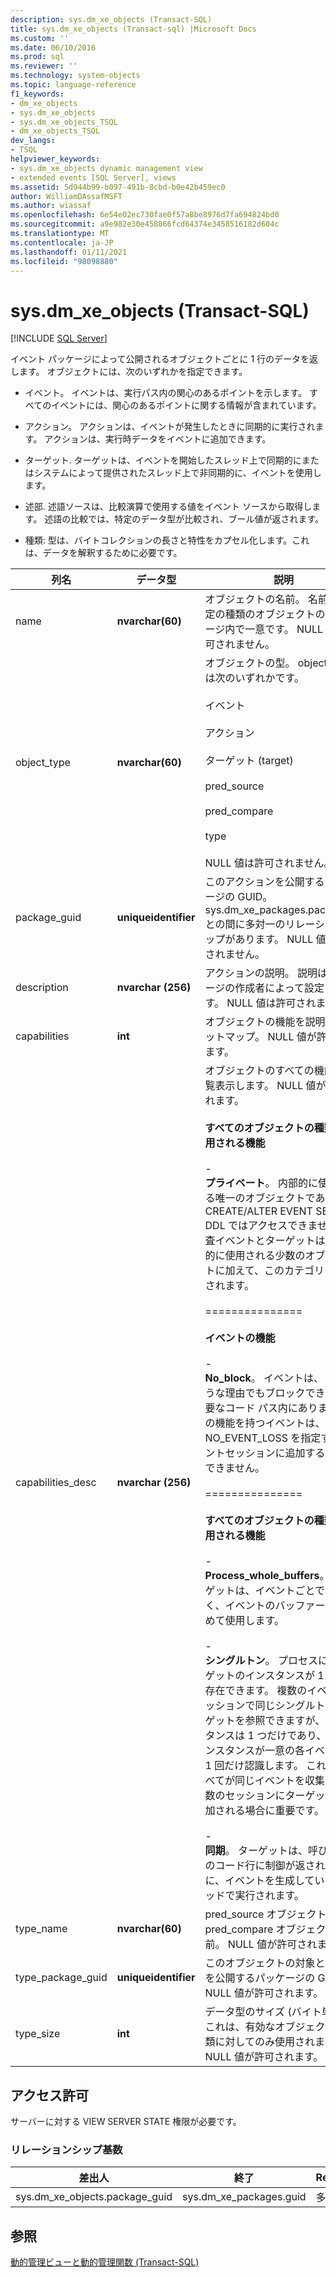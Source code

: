 ```yaml
---
description: sys.dm_xe_objects (Transact-SQL)
title: sys.dm_xe_objects (Transact-sql) |Microsoft Docs
ms.custom: ''
ms.date: 06/10/2016
ms.prod: sql
ms.reviewer: ''
ms.technology: system-objects
ms.topic: language-reference
f1_keywords:
- dm_xe_objects
- sys.dm_xe_objects
- sys.dm_xe_objects_TSQL
- dm_xe_objects_TSQL
dev_langs:
- TSQL
helpviewer_keywords:
- sys.dm_xe_objects dynamic management view
- extended events [SQL Server], views
ms.assetid: 5d944b99-b097-491b-8cbd-b0e42b459ec0
author: WilliamDAssafMSFT
ms.author: wiassaf
ms.openlocfilehash: 6e54e02ec730fae0f57a8be8976d7fa694824bd0
ms.sourcegitcommit: a9e982e30e458866fcd64374e3458516182d604c
ms.translationtype: MT
ms.contentlocale: ja-JP
ms.lasthandoff: 01/11/2021
ms.locfileid: "98098880"
---
```

# <a name="sysdm_xe_objects-transact-sql"></a>sys.dm_xe_objects (Transact-SQL)
[!INCLUDE [SQL Server](../../includes/applies-to-version/sqlserver.md)]

  イベント パッケージによって公開されるオブジェクトごとに 1 行のデータを返します。 オブジェクトには、次のいずれかを指定できます。  
  
-   イベント。 イベントは、実行パス内の関心のあるポイントを示します。 すべてのイベントには、関心のあるポイントに関する情報が含まれています。  
  
-   アクション。 アクションは、イベントが発生したときに同期的に実行されます。 アクションは、実行時データをイベントに追加できます。  
  
-   ターゲット. ターゲットは、イベントを開始したスレッド上で同期的にまたはシステムによって提供されたスレッド上で非同期的に、イベントを使用します。  
  
-   述部. 述語ソースは、比較演算で使用する値をイベント ソースから取得します。 述語の比較では、特定のデータ型が比較され、ブール値が返されます。  
  
-   種類:  型は、バイトコレクションの長さと特性をカプセル化します。これは、データを解釈するために必要です。  

 |列名|データ型|説明|  
|-----------------|---------------|-----------------|  
|name|**nvarchar(60)**|オブジェクトの名前。 名前は、特定の種類のオブジェクトのパッケージ内で一意です。 NULL 値は許可されません。|  
|object_type|**nvarchar(60)**|オブジェクトの型。 object_type は次のいずれかです。<br /><br /> イベント<br /><br /> アクション<br /><br /> ターゲット (target)<br /><br /> pred_source<br /><br /> pred_compare<br /><br /> type<br /><br /> NULL 値は許可されません。|  
|package_guid|**uniqueidentifier**|このアクションを公開するパッケージの GUID。 sys.dm_xe_packages.package_id との間に多対一のリレーションシップがあります。 NULL 値は許可されません。|  
|description|**nvarchar (256)**|アクションの説明。 説明はパッケージの作成者によって設定されます。 NULL 値は許可されません。|  
|capabilities|**int**|オブジェクトの機能を説明するビットマップ。 NULL 値が許可されます。|  
|capabilities_desc|**nvarchar (256)**|オブジェクトのすべての機能を一覧表示します。 NULL 値が許可されます。<br /><br /> **すべてのオブジェクトの種類に適用される機能**<br /><br /> -<br />                                **プライベート**。 内部的に使用できる唯一のオブジェクトであり、CREATE/ALTER EVENT SESSION DDL ではアクセスできません。 監査イベントとターゲットは、内部的に使用される少数のオブジェクトに加えて、このカテゴリに分類されます。<br /><br /> ===============<br /><br /> **イベントの機能**<br /><br /> -<br />                                **No_block**。 イベントは、どのような理由でもブロックできない重要なコード パス内にあります。 この機能を持つイベントは、NO_EVENT_LOSS を指定するイベントセッションに追加することはできません。<br /><br /> ===============<br /><br /> **すべてのオブジェクトの種類に適用される機能**<br /><br /> -<br />                                **Process_whole_buffers**。 ターゲットは、イベントごとではなく、イベントのバッファーをまとめて使用します。<br /><br /> -<br />                        **シングルトン**。 プロセスにはターゲットのインスタンスが 1 つだけ存在できます。 複数のイベント セッションで同じシングルトン ターゲットを参照できますが、インスタンスは 1 つだけであり、そのインスタンスが一意の各イベントを 1 回だけ認識します。 これは、すべてが同じイベントを収集する複数のセッションにターゲットが追加される場合に重要です。<br /><br /> -<br />                                **同期**。 ターゲットは、呼び出し元のコード行に制御が返される前に、イベントを生成しているスレッドで実行されます。|  
|type_name|**nvarchar(60)**|pred_source オブジェクトおよび pred_compare オブジェクトの名前。 NULL 値が許可されます。|  
|type_package_guid|**uniqueidentifier**|このオブジェクトの対象となる型を公開するパッケージの GUID。 NULL 値が許可されます。|  
|type_size|**int**|データ型のサイズ (バイト単位)。 これは、有効なオブジェクトの種類に対してのみ使用されます。 NULL 値が許可されます。|  
  
## <a name="permissions"></a>アクセス許可  
 サーバーに対する VIEW SERVER STATE 権限が必要です。  
  
### <a name="relationship-cardinalities"></a>リレーションシップ基数  
  
|差出人|終了|Relationship|  
|----------|--------|------------------|  
|sys.dm_xe_objects.package_guid|sys.dm_xe_packages.guid|多対一|  
  
## <a name="see-also"></a>参照  
 [動的管理ビューと動的管理関数 &#40;Transact-SQL&#41;](~/relational-databases/system-dynamic-management-views/system-dynamic-management-views.md)  
  
  

